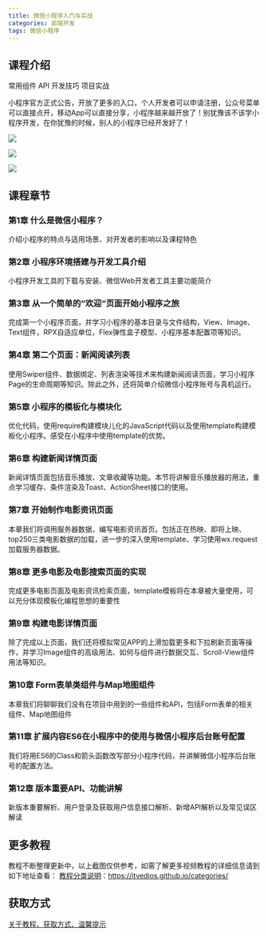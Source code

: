 ```yaml
---
title: 微信小程序入门与实战
categories: 前端开发
tags: 微信小程序
---
```


## 课程介绍

常用组件 API 开发技巧 项目实战

小程序官方正式公告，开放了更多的入口，个人开发者可以申请注册，公众号菜单可以直接点开，移动App可以直接分享，小程序越来越开放了！别犹豫该不该学小程序开发，在你犹豫的时候，别人的小程序已经开发好了！

![](http://oqn6ggw87.bkt.clouddn.com/微信小程序入门与实战1.png)

<!--more-->

![](http://oqn6ggw87.bkt.clouddn.com/微信小程序入门与实战2.png)

![](http://oqn6ggw87.bkt.clouddn.com/微信小程序入门与实战3.png)

## 课程章节

### 第1章 什么是微信小程序？

介绍小程序的特点与适用场景、对开发者的影响以及课程特色

### 第2章 小程序环境搭建与开发工具介绍

小程序开发工具的下载与安装、微信Web开发者工具主要功能简介

### 第3章 从一个简单的“欢迎“页面开始小程序之旅

完成第一个小程序页面，并学习小程序的基本目录与文件结构，View、Image、Text组件，RPX自适应单位，Flex弹性盒子模型、小程序基本配置项等知识。

### 第4章 第二个页面：新闻阅读列表

使用Swiper组件、数据绑定、列表渲染等技术来构建新闻阅读页面，学习小程序Page的生命周期等知识。除此之外，还将简单介绍微信小程序账号与真机运行。

### 第5章 小程序的模板化与模块化

优化代码，使用require构建模块儿化的JavaScript代码以及使用template构建模板化小程序。感受在小程序中使用template的优势。

### 第6章 构建新闻详情页面

新闻详情页面包括音乐播放、文章收藏等功能。本节将讲解音乐播放器的用法，重点学习缓存、条件渲染及Toast、ActionSheet接口的使用。

### 第7章 开始制作电影资讯页面

本章我们将调用服务器数据，编写电影资讯首页。包括正在热映、即将上映、top250三类电影数据的加载，进一步的深入使用template、学习使用wx.request加载服务器数据。

### 第8章 更多电影及电影搜索页面的实现

完成更多电影页面及电影资讯检索页面，template模板将在本章被大量使用，可以充分体现模板化编程思想的重要性

### 第9章 构建电影详情页面

除了完成以上页面，我们还将模拟常见APP的上滑加载更多和下拉刷新页面等操作，并学习Image组件的高级用法、如何与组件进行数据交互、Scroll-View组件用法等知识。

### 第10章 Form表单类组件与Map地图组件

本章我们将聊聊我们没有在项目中用到的一些组件和API，包括Form表单的相关组件、Map地图组件

### 第11章 扩展内容ES6在小程序中的使用与微信小程序后台账号配置

我们将用ES6的Class和箭头函数改写部分小程序代码，并讲解微信小程序后台账号的配置方法。

### 第12章 版本重要API、功能讲解

新版本重要解析、用户登录及获取用户信息接口解析、新增API解析以及常见误区解读

## 更多教程

教程不断整理更新中，以上截图仅供参考，如需了解更多视频教程的详细信息请到如下地址查看：
[教程分类说明](https://itvedios.github.io/categories/)：<https://itvedios.github.io/categories/>

## 获取方式

[关于教程、获取方式、温馨提示](https://itvedios.github.io/about/)
